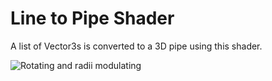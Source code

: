 Line to Pipe Shader
===

A list of Vector3s is converted to a 3D pipe using this shader.

![Rotating and radii modulating](http://i.imgur.com/8BaJKP1.gif)